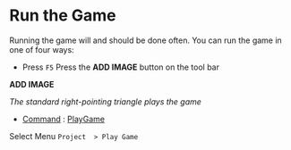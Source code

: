 # Run the Game

Running the game will and should be done often. You can run the game in one of four ways:
* Press `F5`
 Press the **ADD IMAGE** button on the tool bar


**ADD IMAGE**

*The standard right-pointing triangle plays the game*

- [ Command](https://plasmaengine.github.io/PlasmaDocs/Plasma1/Editor/editor/editorcommands/commands.markdown) : [ PlayGame](https://github.com/PlasmaEngine/PlasmaDocs/tree/master/docs/C%2B%2B/code_reference/command_reference.markdown#playgame)

 Select Menu `Project  > Play Game`
 

 